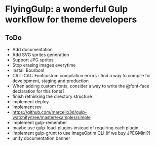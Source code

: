 # FlyingGulp: a wonderful Gulp workflow for theme developers


## ToDo

* Add documentation  
* Add SVG sprites generation  
* Support JPG sprites  
* Stop erasing images everytime  
* Install Bourbon!  
* CRITICAL: Fontcustom compilation errors : find a way to compile for development, staging and production  
* When adding custom fonts, consider a way to write the @font-face declaration for this fonts?  
* finish rethinking the directory structure 
* implement deploy  
* implement rev  
* https://github.com/marcello3d/gulp-watchify/tree/master/examples/simple  
* implement gulp-remember  
* maybe use gulp-load-plugins instead of requiring each plugin  
* implement gulp-grunt to use imageOptim CLI (if we buy JPEGMini?)  
* unify documentation banner